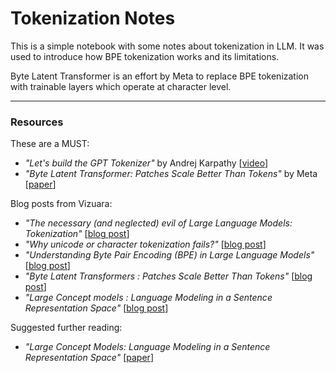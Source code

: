 # Tokenization Notes

This is a simple notebook with some notes about tokenization in LLM.
It was used to introduce how BPE tokenization works and its limitations.

Byte Latent Transformer is an effort by Meta to replace BPE tokenization with trainable layers which operate at character level.

---

### Resources

These are a MUST:

- *"Let's build the GPT Tokenizer"* by Andrej Karpathy [[video](https://www.youtube.com/watch?v=8-l0-9s6-8I)]
- *"Byte Latent Transformer: Patches Scale Better Than Tokens"* by Meta [[paper](https://arxiv.org/abs/2412.09871)]

Blog posts from Vizuara:

- *"The necessary (and neglected) evil of Large Language Models: Tokenization"* [[blog post](https://vizuara.substack.com/p/the-necessary-and-neglected-evil)]
- *"Why unicode or character tokenization fails?"* [[blog post](https://vizuara.substack.com/p/why-unicode-or-character-tokenization)]
- *"Understanding Byte Pair Encoding (BPE) in Large Language Models"* [[blog post](https://vizuara.substack.com/p/understanding-byte-pair-encoding)]
- *"Byte Latent Transformers : Patches Scale Better Than Tokens"* [[blog post](https://vizuara.substack.com/p/byte-latent-transformers-patches)]
- *"Large Concept models : Language Modeling in a Sentence Representation Space"* [[blog post](https://vizuara.substack.com/p/large-concept-models-language-modeling)]

Suggested further reading:

- *"Large Concept Models: Language Modeling in a Sentence Representation Space"* [[paper](https://arxiv.org/abs/2412.08821)]
